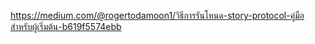 https://medium.com/@rogertodamoon1/วิธีการรันโหนด-story-protocol-คู่มือสำหรับผู้เริ่มต้น-b619f5574ebb